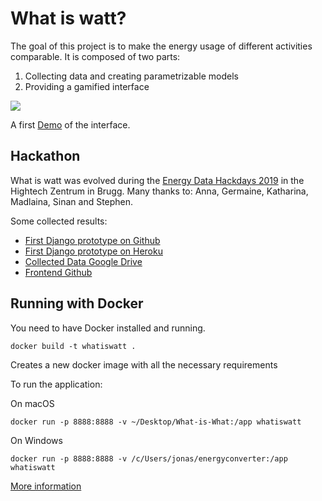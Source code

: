 # What is watt?

The goal of this project is to make the energy usage of different activities comparable. It is composed of two parts:

1. Collecting data and creating parametrizable models
2. Providing a gamified interface

![](https://jonasoesch.ch/content/work/what-is-watt/v1/screenshot.png)

A first [Demo](https://jonasoesch.ch/content/work/what-is-watt/v1/) of the interface.


## Hackathon

What is watt was evolved during the [Energy Data Hackdays 2019](https://hack.opendata.ch/project/299) in the Hightech Zentrum in Brugg.
Many thanks to: Anna, Germaine, Katharina, Madlaina, Sinan and Stephen.

Some collected results:

* [First Django prototype on Github](https://github.com/ghn/what-is-watt)
* [First Django prototype on Heroku](https://what-is-watt.herokuapp.com/)
* [Collected Data Google Drive](https://docs.google.com/spreadsheets/d/1zxXsOEeGS7a7RuXZQaTZvh2u-KGddcZD7lOGSA56lY8/edit)
* [Frontend Github](https://github.com/Aadjou/whatiswatt)


## Running with Docker

You need to have Docker installed and running.

```
docker build -t whatiswatt . 
```
Creates a new docker image with all the necessary requirements

To run the application:

On macOS
```
docker run -p 8888:8888 -v ~/Desktop/What-is-What:/app whatiswatt
```

On Windows

```
docker run -p 8888:8888 -v /c/Users/jonas/energyconverter:/app whatiswatt
```

[More information](https://github.com/rocker-org/rocker/wiki/Sharing-files-with-host-machine)
